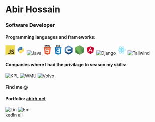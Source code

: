 # Abir Hossain

### Software Developer



#### Programming languages and frameworks:
<p align = "left">
  <img alt="JavaScript" width="30" src="https://raw.githubusercontent.com/github/explore/80688e429a7d4ef2fca1e82350fe8e3517d3494d/topics/javascript/javascript.png">
  <img alt="Pyhton" width="30" src="https://raw.githubusercontent.com/github/explore/80688e429a7d4ef2fca1e82350fe8e3517d3494d/topics/python/python.png">
  <img alt="Java" width="30" src="https://abirh.netlify.app/logos/java.png">
  <img alt="HTML5" width="30" src="https://raw.githubusercontent.com/github/explore/80688e429a7d4ef2fca1e82350fe8e3517d3494d/topics/html/html.png">
  <img alt="CSS3" width="30" src="https://raw.githubusercontent.com/github/explore/80688e429a7d4ef2fca1e82350fe8e3517d3494d/topics/css/css.png">
  <img alt="C++" width="30" src="https://raw.githubusercontent.com/github/explore/180320cffc25f4ed1bbdfd33d4db3a66eeeeb358/topics/cpp/cpp.png">
  <img alt="Node.js" width="30" src="https://raw.githubusercontent.com/github/explore/80688e429a7d4ef2fca1e82350fe8e3517d3494d/topics/nodejs/nodejs.png">
  <img alt="Angular" width="30" src="https://raw.githubusercontent.com/github/explore/80688e429a7d4ef2fca1e82350fe8e3517d3494d/topics/angular/angular.png">
  <img alt="Django" width="30" src="https://abirh.netlify.app/logos/django.png">
  <img alt="React" width="30" src="https://raw.githubusercontent.com/github/explore/80688e429a7d4ef2fca1e82350fe8e3517d3494d/topics/react/react.png">
  <img alt="Tailwind" width="30" src="https://github.com/fahadABIR/fahadABIR/assets/115437664/3a04ac15-71b0-45f1-a05f-633c0eae3832">
  
</p>




#### Companies where I had the privilage to season my skills:
<p align ="left">
  <img alt="KPL" width="40px" src="https://www.kalamazooarts.org/wp-content/uploads/sites/www.kalamazooarts.org/images/org/10050/kpl.jpg">
  <img alt="WMU" width="40px" src="https://media.licdn.com/dms/image/C560BAQE9-K9PnQclIg/company-logo_100_100/0/1633032392527?e=1694044800&v=beta&t=alTELlKVAgXl3RZfqxeFSJqpKhOacMzJ7S4NgHpsIcg">
  <img alt="Volvo" width="40px" src="https://media.licdn.com/dms/image/C4D0BAQHkyOpGvpYu9g/company-logo_200_200/0/1632473257972?e=1694044800&v=beta&t=CIsQLGQLhdqWwZoBaTbxl2MUwz9NlpechZ_aN-WGqE4">
</p>                                                                                                                                          


#### Find me @
#### Portfolio: <a href="https://abirh.netlify.app/">abirh.net</a>
[<img align="left" alt="LinkedIn" width="40px" src="https://media.licdn.com/dms/image/C560BAQHaVYd13rRz3A/company-logo_200_200/0/1638831589865?e=1694044800&v=beta&t=Km-b9iq97NtpyOp-dfazl2xmfrJvydj9K6fO0tU8pHE">][linkedin]
[<img align="left" alt="Email" width="40px" src="https://img-prod-cms-rt-microsoft-com.akamaized.net/cms/api/am/imageFileData/RE2PBNZ?ver=7c3e&q=90&m=6&h=270&w=270&b=%23FFFFFFFF&f=jpg&o=f&aim=true">][email]
<br/>

[email]: mailto:abir.hossain@wmich.edu 
[linkedin]: https://www.linkedin.com/in/abir-hossain2964/
